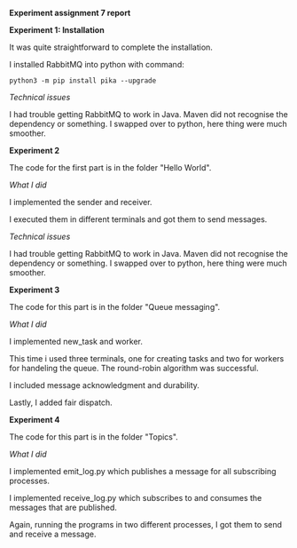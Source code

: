 
**Experiment assignment 7 report**


**Experiment 1: Installation**

It was quite straightforward to complete the installation.

I installed RabbitMQ into python with command:
	
	python3 -m pip install pika --upgrade

*Technical issues*

I had trouble getting RabbitMQ to work in Java. Maven did not recognise the dependency or something. I swapped over to python, here thing were much smoother.

**Experiment 2**

The code for the first part is in the folder "Hello World".

*What I did*

I implemented the sender and receiver.

I executed them in different terminals and got them to send messages.

*Technical issues*

I had trouble getting RabbitMQ to work in Java. Maven did not recognise the dependency or something. I swapped over to python, here thing were much smoother.



**Experiment 3**

The code for this part is in the folder "Queue messaging".


*What I did*

I implemented new_task and worker.

This time i used three terminals, one for creating tasks and two for workers for handeling the queue. The round-robin algorithm was successful.

I included message acknowledgment and durability.

Lastly, I added fair dispatch.

**Experiment 4**

The code for this part is in the folder "Topics".

*What I did*

I implemented emit_log.py which publishes a message for all subscribing processes.

I implemented receive_log.py which subscribes to and consumes the messages that are published.

Again, running the programs in two different processes, I got them to send and receive a message.

